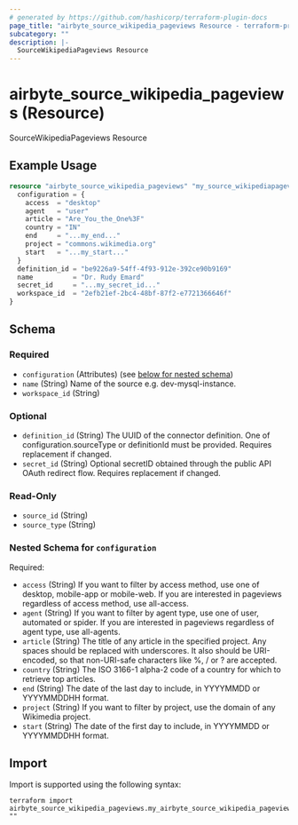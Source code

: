 ```yaml
---
# generated by https://github.com/hashicorp/terraform-plugin-docs
page_title: "airbyte_source_wikipedia_pageviews Resource - terraform-provider-airbyte"
subcategory: ""
description: |-
  SourceWikipediaPageviews Resource
---
```


# airbyte_source_wikipedia_pageviews (Resource)

SourceWikipediaPageviews Resource

## Example Usage

```terraform
resource "airbyte_source_wikipedia_pageviews" "my_source_wikipediapageviews" {
  configuration = {
    access  = "desktop"
    agent   = "user"
    article = "Are_You_the_One%3F"
    country = "IN"
    end     = "...my_end..."
    project = "commons.wikimedia.org"
    start   = "...my_start..."
  }
  definition_id = "be9226a9-54ff-4f93-912e-392ce90b9169"
  name          = "Dr. Rudy Emard"
  secret_id     = "...my_secret_id..."
  workspace_id  = "2efb21ef-2bc4-48bf-87f2-e7721366646f"
}
```

<!-- schema generated by tfplugindocs -->
## Schema

### Required

- `configuration` (Attributes) (see [below for nested schema](#nestedatt--configuration))
- `name` (String) Name of the source e.g. dev-mysql-instance.
- `workspace_id` (String)

### Optional

- `definition_id` (String) The UUID of the connector definition. One of configuration.sourceType or definitionId must be provided. Requires replacement if changed.
- `secret_id` (String) Optional secretID obtained through the public API OAuth redirect flow. Requires replacement if changed.

### Read-Only

- `source_id` (String)
- `source_type` (String)

<a id="nestedatt--configuration"></a>
### Nested Schema for `configuration`

Required:

- `access` (String) If you want to filter by access method, use one of desktop, mobile-app or mobile-web. If you are interested in pageviews regardless of access method, use all-access.
- `agent` (String) If you want to filter by agent type, use one of user, automated or spider. If you are interested in pageviews regardless of agent type, use all-agents.
- `article` (String) The title of any article in the specified project. Any spaces should be replaced with underscores. It also should be URI-encoded, so that non-URI-safe characters like %, / or ? are accepted.
- `country` (String) The ISO 3166-1 alpha-2 code of a country for which to retrieve top articles.
- `end` (String) The date of the last day to include, in YYYYMMDD or YYYYMMDDHH format.
- `project` (String) If you want to filter by project, use the domain of any Wikimedia project.
- `start` (String) The date of the first day to include, in YYYYMMDD or YYYYMMDDHH format.

## Import

Import is supported using the following syntax:

```shell
terraform import airbyte_source_wikipedia_pageviews.my_airbyte_source_wikipedia_pageviews ""
```
